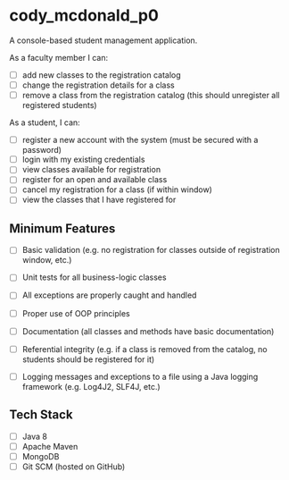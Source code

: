 # cody_mcdonald_p0

A console-based student management application.

As a faculty member I can:
- [ ] add new classes to the registration catalog
- [ ] change the registration details for a class
- [ ] remove a class from the registration catalog (this should unregister all registered students)

As a student, I can:
- [ ] register a new account with the system (must be secured with a password)
- [ ] login with my existing credentials
- [ ] view classes available for registration
- [ ] register for an open and available class
- [ ] cancel my registration for a class (if within window)
- [ ] view the classes that I have registered for

## Minimum Features
- [ ] Basic validation (e.g. no registration for classes outside of registration window, etc.)
- [ ] Unit tests for all business-logic classes
- [ ] All exceptions are properly caught and handled
- [ ] Proper use of OOP principles
- [ ] Documentation (all classes and methods have basic documentation)
- [ ] Referential integrity (e.g. if a class is removed from the catalog, no students should be registered for it)
- [ ] Logging messages and exceptions to a file using a Java logging framework (e.g. Log4J2, SLF4J, etc.)


## Tech Stack
- [ ] Java 8
- [ ] Apache Maven
- [ ] MongoDB
- [ ] Git SCM (hosted on GitHub)
